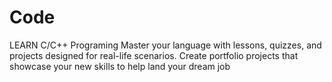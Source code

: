 # Code
LEARN C/C++ Programing
Master your language with lessons, quizzes, and projects designed for real-life scenarios. Create portfolio projects that showcase your new skills to help land your dream job
